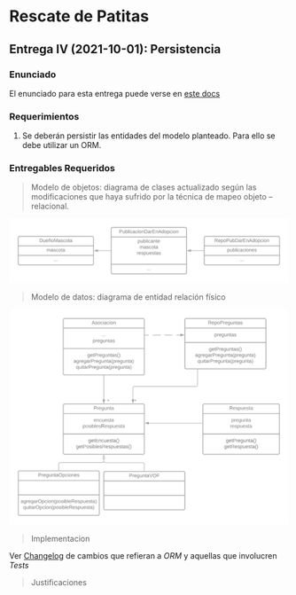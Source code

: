 # Rescate de Patitas

## Entrega IV (2021-10-01): Persistencia

### Enunciado

El enunciado para esta entrega puede verse en [este docs](https://docs.google.com/document/d/e/2PACX-1vRvFTDJ2FMiWZR7jHuhYcZatwLPLP5Xj8yEmv17ArmJbW4TNI6arvpi1X7DSmUEcAswwBBB82O0KT2V/pub)

### Requerimientos

1. Se deberán persistir las entidades del modelo planteado. Para ello se debe utilizar un ORM. 

### Entregables Requeridos

> Modelo de objetos: diagrama de clases actualizado según las modificaciones que haya sufrido por  la técnica de mapeo objeto – relacional. 

![Requerimiento 1](images/03-entrega/01-req.png)

> Modelo de datos: diagrama de entidad relación físico

![Requerimiento 2](images/03-entrega/02-req.png)

> Implementacion

Ver [Changelog](./CHANGELOG.md) de cambios que refieran a _ORM_ y aquellas que involucren _Tests_

> Justificaciones
